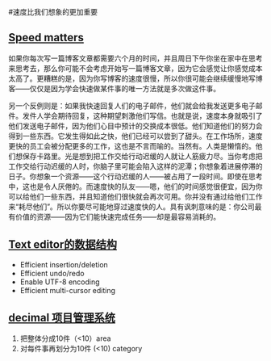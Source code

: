#速度比我们想象的更加重要

## [Speed matters](https://jsomers.net/blog/speed-matters)

如果你每次写一篇博客文章都需要六个月的时间，并且周日下午你坐在家中在思考来思考去，那么你可能不会考虑开始写一篇博客文章，因为它会感觉让你感觉成本太高了。更糟糕的是，因为你写博客的速度很慢，所以你很可能会继续缓慢地写博客——仅仅是因为学会快速做某件事的唯一方法就是多次做这件事。

另一个反例则是：如果我快速回复人们的电子邮件，他们就会给我发送更多电子邮件。发件人学会期待回复，这种期望刺激他们写信。也就是说，速度本身就吸引了他们发送电子邮件，因为他们心目中预计的交换成本很低。他们知道他们的努力会得到一些东西。它发生得如此之快，他们已经可以尝到了甜头。在工作场所，速度更快的员工会被分配更多的工作，这也是不言而喻的。当然有。人类是懒惰的。他们想保存卡路里。光是想到把工作交给行动迟缓的人就让人筋疲力尽。当你考虑把工作交给行动迟缓的人时，你脑子里可能会陷入这样的泥潭；你想象着进展停滞的日子。你想象一个资源——这个行动迟缓的人——被占用了一段时间。即使在思考中，这也是令人厌倦的。而速度快的队友——嗯，他们的时间感觉很便宜，因为你可以给他们一些东西，并且知道他们很快就会再次可用。你并没有通过给他们工作来“耗尽他们”。所以你要尽可能地穿过速度快的人。具有讽刺意味的是：你公司最有价值的资源——因为它们能快速完成任务——却是最容易消耗的。

## [Text editor的数据结构](https://cdacamar.github.io/data%20structures/algorithms/benchmarking/text%20editors/c++/editor-data-structures/)

- Efficient insertion/deletion
- Efficient undo/redo
- Enable UTF-8 encoding
- Efficient multi-cursor editing

## [decimal 项目管理系统](https://johnnydecimal.com/10-19-concepts/11-core/11.01-introduction/)

1. 把整体分成10件（<10）area
2. 对每件事再划分为10件 (<10) category

